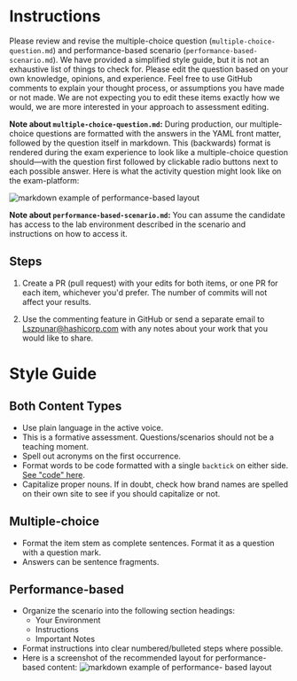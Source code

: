 # Instructions
Please review and revise the multiple-choice question (`multiple-choice-question.md`) and performance-based scenario (`performance-based-scenario.md`). We have provided a simplified style guide, but it is not an exhaustive list of things to check for. Please edit the question based on your own knowledge, opinions, and experience. Feel free to use GitHub comments to explain your thought process, or assumptions you have made or not made. We are not expecting you to edit these items exactly how we would, we are more interested in your approach to assessment editing.

**Note about `multiple-choice-question.md`:** During production, our multiple-choice questions are formatted with the answers in the YAML front matter, followed by the question itself in markdown. This (backwards) format is rendered during the exam experience to look like a multiple-choice question should—with the question first followed by clickable radio buttons next to each possible answer. Here is what the activity question might look like on the exam-platform:

![markdown example of performance-based layout](/images/hashicorp-activity-multiple-choice-screenshot.PNG)

**Note about `performance-based-scenario.md`:** You can assume the candidate has access to the lab environment described in the scenario and instructions on how to access it.

## Steps
1. Create a PR (pull request) with your edits for both items, or one PR for each item, whichever you'd prefer. The number of commits will not affect your results.

2. Use the commenting feature in GitHub or send a separate email to Lszpunar@hashicorp.com with any notes about your work that you would like to share.

# Style Guide

## Both Content Types
- Use plain language in the active voice.
- This is a formative assessment. Questions/scenarios should not be a teaching moment.
- Spell out acronyms on the first occurrence.
- Format words to be code formatted with a single `backtick` on either side. [See "code" here](https://www.markdownguide.org/cheat-sheet/).
- Capitalize proper nouns. If in doubt, check how brand names are spelled on their own site to see if you should capitalize or not.

## Multiple-choice
- Format the item stem as complete sentences. Format it as a question with a question mark.
- Answers can be sentence fragments.

## Performance-based
- Organize the scenario into the following section headings:
    - Your Environment
    - Instructions
    - Important Notes
- Format instructions into clear numbered/bulleted steps where possible.
- Here is a screenshot of the recommended layout for performance-based content:
![markdown example of performance- based layout](/images/hashicorp-activity-performance-based-sample.PNG)
